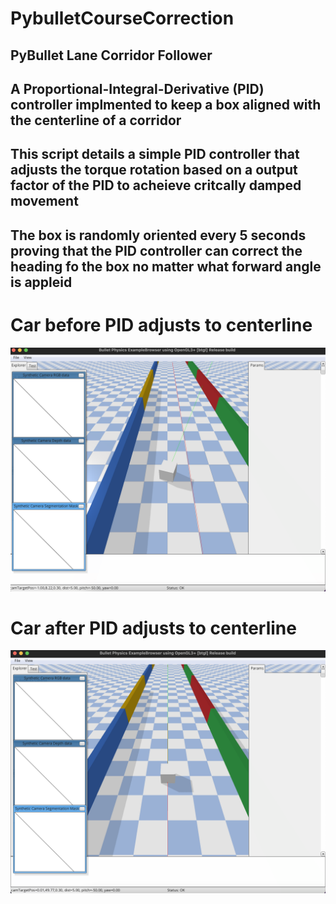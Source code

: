 # PybulletCourseCorrection
## PyBullet Lane Corridor Follower 
## A Proportional-Integral-Derivative (PID) controller implmented to keep a box aligned with the centerline of a corridor
## This script details a simple PID controller that adjusts the torque rotation based on a output factor of the PID to acheieve critcally damped movement
## The box is randomly oriented every 5 seconds proving that the PID controller can correct the heading fo the box no matter what forward angle is appleid

# Car before PID adjusts to centerline
![NotAligned](/PIDController/NonAlign.png)

# Car after PID adjusts to centerline
![Aligned](/PIDController/Align.png)
